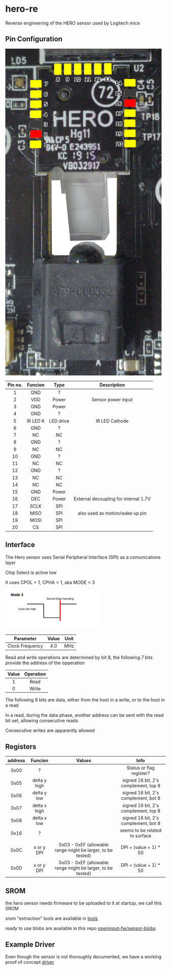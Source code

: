 # hero-re

Reverse engineering of the HERO sensor used by Logitech mice

## Pin Configuration

![g305-hero](assets/g305-hero.png)

Pin no. | Funcion | Type | Description
:---: | :---: | :---: | :---:
1 | GND | ? |
2 | VDD | Power | Sensor power input
3 | GND | Power |
4 | GND | ? |
5 | IR LED K | LED drive | IR LED Cathode
6 | GND | ? |
7 | NC | NC |
8 | GND | ? |
9 | NC | NC |
10 | GND | ? |
11 | NC | NC |
12 | GND | ? |
13 | NC | NC |
14 | NC | NC |
15 | GND | Power |
16 | DEC | Power | External decoupling for internal 1.7V
17 | SCLK | SPI |
18 | MISO | SPI | also used as motion/wake up pin
19 | MOSI | SPI |
20 | CS | SPI |

## Interface

The Hero sensor uses Serial Peripheral Interface (SPI) as a comunications layer

Chip Select is active low

It uses CPOL = 1, CPHA =  1, aka MODE = 3

![spi_mode_3](assets/spi_mode_3.png)

Parameter | Value | Unit
:---: | :---: | :---:
Clock Frequency | 4.0 | MHz

Read and write operations are determined by bit 8, the following 7 bits provide the address of the opperation

 Value | Operation
:---: | :---:
1 | Read
0 | Write

The following 8 bits are data, either from the host in a write, or to the host in a read

In a read, during the data phase, another address can be sent with the read bit set, allowing consecutive reads

Consecutive writes are apparently allowed

## Registers

address | Funcion | Values | Info
:---: | :---: | :---: | :---:
0x00 | ? |  | Status or flag register?
0x05 | delta y high |  | signed 16 bit, 2's complement, top 8
0x06 | delta y low |  |  signed 16 bit, 2's complement, bot 8
0x07 | delta x high |  |  signed 16 bit, 2's complement, top 8
0x08 | delta x low |  | signed 16 bit, 2's complement, bot 8
0x16 | ? | | seems to be related to surface
 |  |  |
0x0C | x or y DPI | 0x03 - 0xEF (allowable range might be larger, to be tested) | DPI = (value + 1) * 50
0x0D | x or y DPI | 0x03 - 0xEF (allowable range might be larger, to be tested) | DPI = (value + 1) * 50

## SROM

the hero sensor needs firmware to be uploaded to it at startup, we call this SROM

srom "extraction" tools are available in [tools](tools/)

ready to use blobs are available in this repo [openinput-fw/sensor-blobs](https://github.com/openinput-fw/sensor-blobs)

## Example Driver

Even though the sensor is not thoroughly documented, we have a working proof of concept [driver](https://github.com/qsxcv/q305/blob/main/hero.h)
